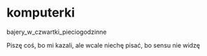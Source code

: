 # komputerki
bajery_w_czwartki_pieciogodzinne

Piszę coś, bo mi kazali, ale wcale niechę pisać, bo sensu nie widzę
